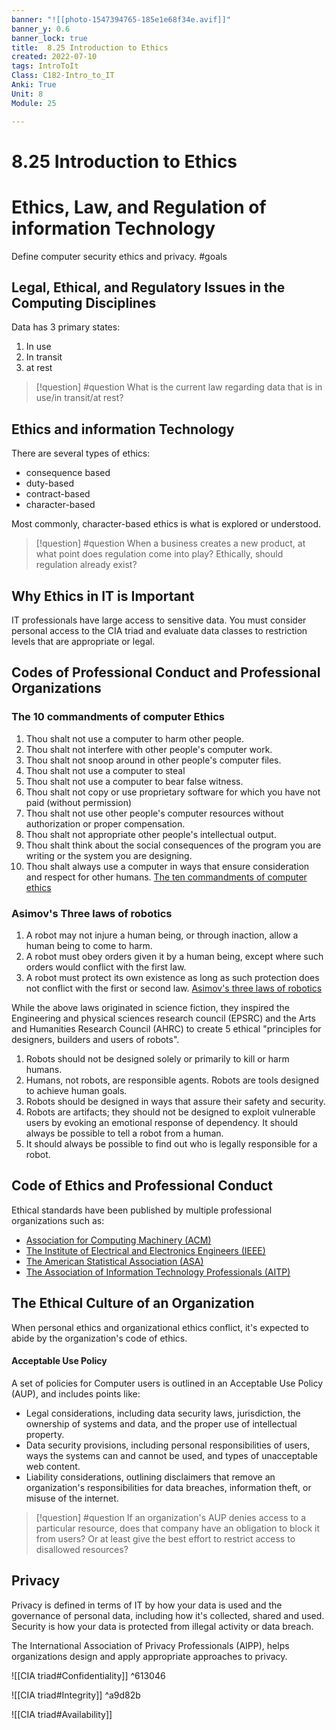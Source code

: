 ```yaml
---
banner: "![[photo-1547394765-185e1e68f34e.avif]]"
banner_y: 0.6
banner_lock: true
title:  8.25 Introduction to Ethics
created: 2022-07-10
tags: IntroToIt
Class: C182-Intro_to_IT
Anki: True
Unit: 8
Module: 25

---
```


# 8.25 Introduction to Ethics

# Ethics, Law, and Regulation of information Technology

Define computer security ethics and privacy. #goals 

## Legal, Ethical, and Regulatory Issues in the Computing Disciplines

Data has 3 primary states:
1. In use
2. In transit
3. at rest

>[!question] #question 
>What is the current law regarding data that is in use/in transit/at rest?

## Ethics and information Technology
There are several types of ethics:
- consequence based
- duty-based
- contract-based
- character-based

Most commonly, character-based ethics is what is explored or understood.

>[!question] #question
>When a business creates a new product, at what point does regulation come into play? Ethically, should regulation already exist?

## Why Ethics in IT is Important
IT professionals have large access to sensitive data. You must consider personal access to the CIA triad and evaluate data classes to restriction levels that are appropriate or legal.

## Codes of Professional Conduct and Professional Organizations
### The 10 commandments of computer Ethics
1. Thou shalt not use a computer to harm other people.
2. Thou shalt not interfere with other people's computer work.
3. Thou shalt not snoop around in other people's computer files.
4. Thou shalt not use a computer to steal
5. Thou shalt not use a computer to bear false witness.
6. Thou shalt not copy or use proprietary software for which you have not paid (without permission)
7. Thou shalt not use other people's computer resources without authorization or proper compensation.
8. Thou shalt not appropriate other people's intellectual output.
9. Thou shalt think about the social consequences of the program you are writing or the system you are designing.
10. Thou shalt always use a computer in ways that ensure consideration and respect for other humans.
[The ten commandments of computer ethics](http://cpsr.org/issues/ethics/cei/)

### Asimov's Three laws of robotics
1. A robot may not injure a human being, or through inaction, allow a human being to come to harm.
2. A robot must obey orders given it by a human being, except where such orders would conflict with the first law.
3. A robot must protect its own existence as long as such protection does not conflict with the first or second law.
[Asimov's three laws of robotics](https://epsrc.ukri.org/)

While the above laws originated in science fiction, they inspired the Engineering and physical sciences research council (EPSRC) and the Arts and Humanities Research Council (AHRC) to create 5 ethical "principles for designers, builders and users of robots".
1. Robots should not be designed solely or primarily to kill or harm humans.
2. Humans, not robots, are responsible agents. Robots are tools designed to achieve human goals.
3. Robots should be designed in ways that assure their safety and security.
4. Robots are artifacts; they should not be designed to exploit vulnerable users by evoking an emotional response of dependency. It should always be possible to tell a robot from a human.
5. It should always be possible to find out who is legally responsible for a robot.

## Code of Ethics and Professional Conduct
Ethical standards have been published by multiple professional organizations such as:
- [Association for Computing Machinery (ACM)](https://ethics.acm.org/code-of-ethics/software-engineering-code/)
- [The Institute of Electrical and Electronics Engineers (IEEE)](https://www.ieee.org/about/corporate/governance/p7-8.html)
- [The American Statistical Association (ASA)](https://www.amstat.org/ASA/Your-Career/Ethical-Guidelines-for-Statistical-Practice.aspx)
- [The Association of Information Technology Professionals (AITP)](https://sites.google.com/a/gmatc.matc.edu/aitp/code-of-ethics)

## The Ethical Culture of an Organization
When personal ethics and organizational ethics conflict, it's expected to abide by the organization's code of ethics. 
#### Acceptable Use Policy
A set of policies for Computer users is outlined in an Acceptable Use Policy (AUP), and includes points like:
- Legal considerations, including data security laws, jurisdiction, the ownership of systems and data, and the proper use of intellectual property.
- Data security provisions, including personal responsibilities of users, ways the systems can and cannot be used, and types of unacceptable web content.
- Liability considerations, outlining disclaimers that remove an organization's responsibilities for data breaches, information theft, or misuse of the internet.

>[!question] #question 
>If an organization's AUP denies access to a particular resource, does that company have an obligation to block it from users? Or at least give the best effort to restrict access to disallowed resources?

## Privacy
Privacy is defined in terms of IT by how your data is used and the governance of personal data, including how it's collected, shared and used.
Security is how your data is protected from illegal activity or data breach.

The International Association of Privacy Professionals (AIPP), helps organizations design and apply appropriate approaches to privacy.

![[CIA triad#Confidentiality]]
^613046

![[CIA triad#Integrity]]
^a9d82b

![[CIA triad#Availability]]
